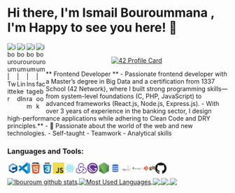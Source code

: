 
# Hi there, I'm Ismail Bouroummana  , I'm Happy to see you here! 👋

[<img align="left" alt="ibouroum | Twitter" width="22px" src="https://cdn.jsdelivr.net/npm/simple-icons@v3/icons/twitter.svg" />][twitter]
[<img align="left" alt="ibouroum | LinkedIn" width="22px" src="https://cdn.jsdelivr.net/npm/simple-icons@v3/icons/linkedin.svg" />][linkedin]
[<img align="left" alt="ibouroum | Instagram" width="22px" src="https://cdn.jsdelivr.net/npm/simple-icons@v3/icons/instagram.svg" />][instagram]
[<img align="left" alt="ibouroum | facebook" width="22px" src="https://cdn.jsdelivr.net/npm/simple-icons@v3/icons/facebook.svg" />][facebook]
<br />
<div align="center">
 
 [![42 Profile Card](https://1337-readme.vercel.app/api/profile?cursus=42cursus&login=ibouroum)](https://github.com/ibouroum)
 

</div>
** Frontend Developer **
- Passionate frontend developer with a Master’s degree in Big Data and a certification from 1337 School (42 Network), where I built strong programming skills—from system-level foundations (C, PHP, JavaScript) to advanced frameworks (React.js, Node.js, Express.js). 
- With over 3 years of experience in the banking sector, I design high-performance applications while adhering to Clean Code and DRY principles.**
- 🥅 Passionate about the world of the web and new technologies.
- Self-taught
- Teamwork
- Analytical skills

### Languages and Tools:

<img align="left" alt="C" width="26px" src="https://raw.githubusercontent.com/github/explore/80688e429a7d4ef2fca1e82350fe8e3517d3494d/topics/c/c.png" />
<img align="left" alt="Visual Studio Code" width="26px" src="https://raw.githubusercontent.com/github/explore/80688e429a7d4ef2fca1e82350fe8e3517d3494d/topics/visual-studio-code/visual-studio-code.png" />
<img align="left" alt="HTML5" width="26px" src="https://raw.githubusercontent.com/github/explore/80688e429a7d4ef2fca1e82350fe8e3517d3494d/topics/html/html.png" />
<img align="left" alt="CSS3" width="26px" src="https://raw.githubusercontent.com/github/explore/80688e429a7d4ef2fca1e82350fe8e3517d3494d/topics/css/css.png" />
<img align="left" alt="JavaScript" width="26px" src="https://raw.githubusercontent.com/github/explore/80688e429a7d4ef2fca1e82350fe8e3517d3494d/topics/javascript/javascript.png" />
<img align="left" alt="React" width="26px" src="https://raw.githubusercontent.com/github/explore/80688e429a7d4ef2fca1e82350fe8e3517d3494d/topics/react/react.png" />
<img align="left" alt="redux" width="26px" src="https://raw.githubusercontent.com/github/explore/80688e429a7d4ef2fca1e82350fe8e3517d3494d/topics/redux/redux.png" />
<img align="left" alt="Gatsby" width="26px" src="https://raw.githubusercontent.com/github/explore/e94815998e4e0713912fed477a1f346ec04c3da2/topics/gatsby/gatsby.png" />
<img align="left" alt="Node.js" width="26px" src="https://raw.githubusercontent.com/github/explore/80688e429a7d4ef2fca1e82350fe8e3517d3494d/topics/nodejs/nodejs.png" />
<img align="left" alt="SQL" width="26px" src="https://raw.githubusercontent.com/github/explore/80688e429a7d4ef2fca1e82350fe8e3517d3494d/topics/sql/sql.png" />
<img align="left" alt="MySQL" width="26px" src="https://raw.githubusercontent.com/github/explore/80688e429a7d4ef2fca1e82350fe8e3517d3494d/topics/mysql/mysql.png" />
<img align="left" alt="MongoDB" width="26px" src="https://raw.githubusercontent.com/github/explore/80688e429a7d4ef2fca1e82350fe8e3517d3494d/topics/mongodb/mongodb.png" />
<img align="left" alt="Git" width="26px" src="https://raw.githubusercontent.com/github/explore/80688e429a7d4ef2fca1e82350fe8e3517d3494d/topics/git/git.png" />
<img align="left" alt="GitHub" width="26px" src="https://raw.githubusercontent.com/github/explore/78df643247d429f6cc873026c0622819ad797942/topics/github/github.png" />
<br /><br />

<a href="https://github.com/ibouroum">
 <img align="center" src="https://github-readme-stats.vercel.app/api?username=ibouroum&show_icons=true&theme=light&line_height=40" alt="Ibouroum github stats"/>
</a>

<a href="https://github.com/ibouroum">
  <img align="center" src="https://github-readme-stats.vercel.app/api/top-langs/?username=ibouroum&theme=light" alt="Most Used Languages"/>
</a>

<a href="https://github.com/Maiichi/ft_transcendence">
  <img align="center" src="https://github-readme-stats.vercel.app/api/pin/?username=ibouroum&repo=Maiichi/ft_transcendence&theme=light" />
</a>

<a href="https://github.com/ibouroum/Matcha">
  <img align="center" src="https://github-readme-stats.vercel.app/api/pin/?username=ibouroum&repo=Matcha&theme=light" />
</a>
<a href="https://github.com/ibouroum/Hypertube">
  <img align="center" src="https://github-readme-stats.vercel.app/api/pin/?username=ibouroum&repo=Hypertube&theme=light" />
</a>

[twitter]: https://twitter.com/IBouroummana
[instagram]: https://www.instagram.com/mailisbo/
[linkedin]: https://www.linkedin.com/in/ismail-bouroummana/
[facebook]: https://www.facebook.com/Bouroummana

